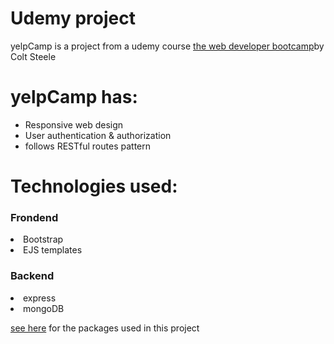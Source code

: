 <h1>Udemy project</h1>
<p>yelpCamp is a project from a udemy course <a href="https://www.udemy.com/course/the-web-developer-bootcamp/">the web developer bootcamp</a>by Colt Steele </p>

<h1>yelpCamp has:</h1>
<ul>
	<li>Responsive web design</li>
	<li>User authentication & authorization</li>
	<li>follows RESTful routes pattern</li>
</ul>

<h1>Technologies used:</h1>
<h3>Frondend</h3>
<li>Bootstrap</li>
<li>EJS templates</li>
<h3>Backend</h3>
<li>express</li>
<li>mongoDB</li>

<p><a href="https://github.com/lulay2020/yelpcamp/blob/master/package.json">see here</a> for the packages used in this project</p>